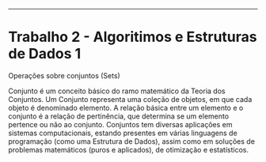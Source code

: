 ---
# Trabalho 2 - Algoritimos e Estruturas de Dados 1
Operações sobre conjuntos (Sets)

Conjunto é um conceito básico do ramo matemático da Teoria dos Conjuntos. Um Conjunto representa uma coleção de objetos, em que cada objeto é denominado elemento. A relação básica entre um elemento e o conjunto é a relação de pertinência, que determina se um elemento pertence ou não ao conjunto. Conjuntos tem diversas aplicações em sistemas computacionais, estando presentes em várias linguagens de programação (como uma Estrutura de Dados), assim como em soluções de problemas matemáticos (puros e aplicados), de otimização e estatísticos.
